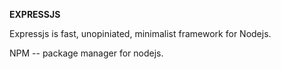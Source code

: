 **EXPRESSJS**

Expressjs is fast, unopiniated, minimalist framework for Nodejs.

NPM -- package manager for nodejs.

